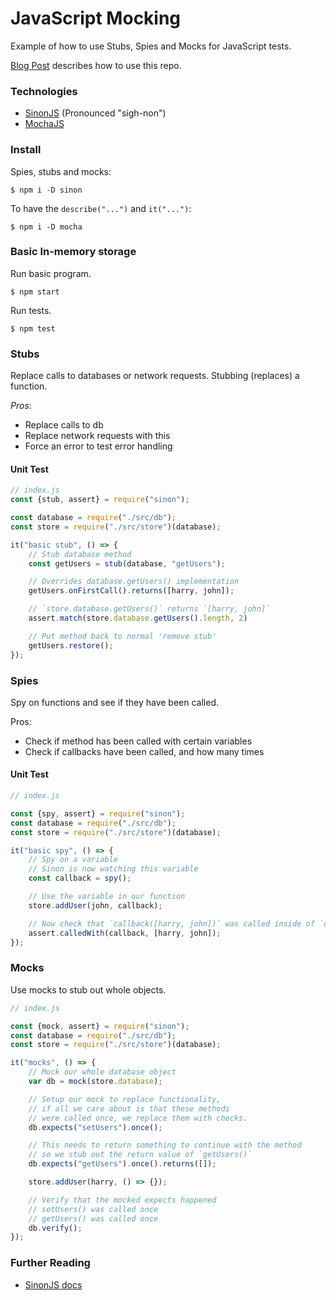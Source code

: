 # JavaScript Mocking

Example of how to use Stubs, Spies and Mocks for JavaScript tests.

[Blog Post](https://www.harrymt.com/blog/2018/04/11/stubs-spies-and-mocks-in-js.html) describes how to use this repo.

### Technologies

- [SinonJS](http://sinonjs.org/) (Pronounced "sigh-non")
- [MochaJS](http://mochajs.org)

### Install

Spies, stubs and mocks:

```
$ npm i -D sinon
```

To have the `describe("...")` and `it("...")`:

```
$ npm i -D mocha
```

### Basic In-memory storage

Run basic program.

```
$ npm start
```

Run tests.

```
$ npm test
```

### Stubs

Replace calls to databases or network requests.
Stubbing (replaces) a function.

*Pros*:
- Replace calls to db
- Replace network requests with this
- Force an error to test error handling


#### Unit Test

```js
// index.js
const {stub, assert} = require("sinon");

const database = require("./src/db");
const store = require("./src/store")(database);

it("basic stub", () => {
    // Stub database method
    const getUsers = stub(database, "getUsers");

    // Overrides database.getUsers() implementation
    getUsers.onFirstCall().returns([harry, john]);

    // `store.database.getUsers()` returns `[harry, john]`
    assert.match(store.database.getUsers().length, 2)

    // Put method back to normal 'remove stub'
    getUsers.restore();
});
```


### Spies

Spy on functions and see if they have been called.

Pros:
- Check if method has been called with certain variables
- Check if callbacks have been called, and how many times

#### Unit Test

```js
// index.js

const {spy, assert} = require("sinon");
const database = require("./src/db");
const store = require("./src/store")(database);

it("basic spy", () => {
    // Spy on a variable
    // Sinon is now watching this variable
    const callback = spy();

    // Use the variable in our function
    store.addUser(john, callback);

    // Now check that `callback([harry, john])` was called inside of `database.addUser()`
    assert.calledWith(callback, [harry, john]);
});
```

### Mocks

Use mocks to stub out whole objects.

```js
// index.js

const {mock, assert} = require("sinon");
const database = require("./src/db");
const store = require("./src/store")(database);

it("mocks", () => {
    // Mock our whole database object
    var db = mock(store.database);

    // Setup our mock to replace functionality,
    // if all we care about is that these methods
    // were called once, we replace them with checks.
    db.expects("setUsers").once();

    // This needs to return something to continue with the method
    // so we stub out the return value of `getUsers()`
    db.expects("getUsers").once().returns([]);

    store.addUser(harry, () => {});

    // Verify that the mocked expects happened
    // setUsers() was called once
    // getUsers() was called once
    db.verify();
});
```


### Further Reading

- [SinonJS docs](http://sinonjs.org/)
